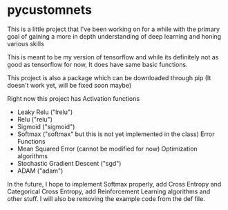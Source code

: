 # pycustomnets
This is a little project that I've been working on for a while with the primary goal of gaining a more in depth understanding of deep learning and honing various skills

This is meant to be my version of tensorflow and while its definitely not as good as tensorflow for now, It does have same basic functions.

This project is also a package which can be downloaded through pip (It doesn't work yet, will be fixed soon maybe)

Right now this project has
Activation functions
  - Leaky Relu ("lrelu")
  - Relu ("relu")
  - Sigmoid ("sigmoid")
  - Softmax ("softmax" but this is not yet implemented in the class)
Error Functions
  - Mean Squared Error (cannot be modified for now)
Optimization algorithms
  - Stochastic Gradient Descent ("sgd")
  - ADAM ("adam")

In the future, I hope to implement Softmax properly, add Cross Entropy and Categorical Cross Entropy, add Reinforcement Learning algorithms and other stuff. I will also be removing the example code from the def file.
